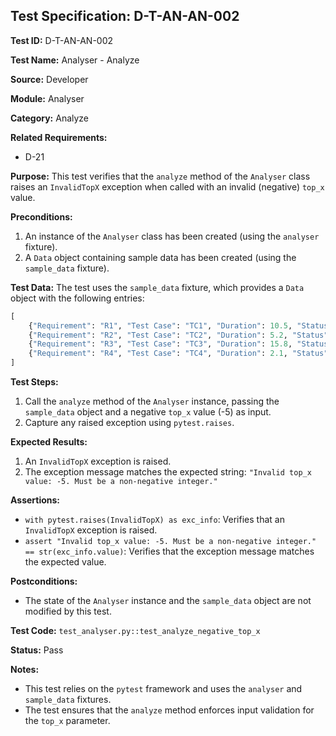 
## Test Specification: D-T-AN-AN-002

**Test ID:** D-T-AN-AN-002

**Test Name:** Analyser - Analyze

**Source:** Developer

**Module:** Analyser

**Category:** Analyze

**Related Requirements:**
*   D-21

**Purpose:**
This test verifies that the `analyze` method of the `Analyser` class raises an `InvalidTopX` exception when called with an invalid (negative) `top_x` value.

**Preconditions:**
1. An instance of the `Analyser` class has been created (using the `analyser` fixture).
2. A `Data` object containing sample data has been created (using the `sample_data` fixture).

**Test Data:**
The test uses the `sample_data` fixture, which provides a `Data` object with the following entries:

```python
[
    {"Requirement": "R1", "Test Case": "TC1", "Duration": 10.5, "Status": "Passed"},
    {"Requirement": "R2", "Test Case": "TC2", "Duration": 5.2, "Status": "Failed"},
    {"Requirement": "R3", "Test Case": "TC3", "Duration": 15.8, "Status": "Passed"},
    {"Requirement": "R4", "Test Case": "TC4", "Duration": 2.1, "Status": "Failed"}
]
```

**Test Steps:**
1. Call the `analyze` method of the `Analyser` instance, passing the `sample_data` object and a negative `top_x` value (-5) as input.
2. Capture any raised exception using `pytest.raises`.

**Expected Results:**
1. An `InvalidTopX` exception is raised.
2. The exception message matches the expected string: `"Invalid top_x value: -5. Must be a non-negative integer."`

**Assertions:**
* `with pytest.raises(InvalidTopX) as exc_info`: Verifies that an `InvalidTopX` exception is raised.
* `assert "Invalid top_x value: -5. Must be a non-negative integer." == str(exc_info.value)`: Verifies that the exception message matches the expected value.

**Postconditions:**
* The state of the `Analyser` instance and the `sample_data` object are not modified by this test.

**Test Code:** `test_analyser.py::test_analyze_negative_top_x`

**Status:** Pass

**Notes:**
* This test relies on the `pytest` framework and uses the `analyser` and `sample_data` fixtures.
* The test ensures that the `analyze` method enforces input validation for the `top_x` parameter.
